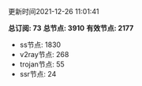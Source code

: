 更新时间2021-12-26 11:01:41

**总订阅: 73**
**总节点: 3910**
**有效节点: 2177**
- ss节点: 1830
- v2ray节点: 268
- trojan节点: 55
- ssr节点: 24
